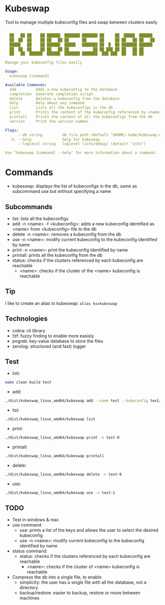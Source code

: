 # Kubeswap
Tool to manage multiple kubeconfig files and swap between clusters easily

```yaml

  ██   ██ ██    ██ ██████  ███████ ███████ ██     ██  █████  ██████  
  ██  ██  ██    ██ ██   ██ ██      ██      ██     ██ ██   ██ ██   ██ 
  █████   ██    ██ ██████  █████   ███████ ██  █  ██ ███████ ██████  
  ██  ██  ██    ██ ██   ██ ██           ██ ██ ███ ██ ██   ██ ██      
  ██   ██  ██████  ██████  ███████ ███████  ███ ███  ██   ██ ██

Manage your kubeconfig files easily

Usage:
  kubeswap [command]

Available Commands:
  add         Adds a new kubeconfig to the database
  completion  Generate completion script
  delete      Deletes a kubeconfig from the database
  help        Help about any command
  list        Lists all the kubeconfigs in the db
  print       Prints the content of the kubeconfig referenced by <name>
  printall    Prints the content of all the kubeconfigs from the db
  version     Print the version number

Flags:
      --db string         db file path (default "$HOME/.kube/kubeswap.db")
  -h, --help              help for kubeswap
      --loglevel string   loglevel (info/debug) (default "info")

Use "kubeswap [command] --help" for more information about a command.
```

# Commands
- kubeswap: displays the list of kubeconfigs in the db, same as subcommand use but without specifying a name

## Subcommands
- list: lists all the kubeconfigs
- add -n \<name\> -f \<kubeconfig\>: adds a new kubeconfig identified as \<name\> from \<kubeconfig\> file to the db
- delete -n \<name\>: removes a kubeconfig from the db
- use -n \<name\>: modify current kubeconfig to the kubeconfig identified by name
- print -n \<name\>: print the kubeconfig identified by name
- printall: prints all the kubeconfig from the db
- status: checks if the clusters referenced by each kubeconfig are reachable
  - \<name>\: checks if the cluster of the \<name\> kubeconfig is reachable

## Tip
I like to create an alias to kubeswap:
`alias ks=kubeswap`

## Technologies
- cobra: cli library
- fzf: fuzzy finding to enable more easisly
- pogreb: key-value database to store the files
- zerolog: structured (and fast) logger


## Test
- Init:
```bash
make clean build test
```
- add:
```bash
./dist/kubeswap_linux_amd64/kubeswap add --name test --kubeconfig test/kubeconfig.yml
```
- list:
```bash
./dist/kubeswap_linux_amd64/kubeswap list
```
- print:
```bash
./dist/kubeswap_linux_amd64/kubeswap print -n test-0
```
- printall:
```bash
./dist/kubeswap_linux_amd64/kubeswap printall
```
- delete:
```bash
./dist/kubeswap_linux_amd64/kubeswap delete -n test-0
```
- use:
```bash
./dist/kubeswap_linux_amd64/kubeswap use -n test-1
```

## TODO
- Test in windows & mac
- use command:
  - use: prints a list of the keys and allows the user to select the desired kubeconfig
  - use -n \<name\>: modify current kubeconfig to the kubeconfig identified by name
- status command:
  - status: checks if the clusters referenced by each kubeconfig are reachable
    - \<name>\: checks if the cluster of \<name\> kubeconfig is reachable
- Compress the db into a single file, to enable
  - simplicity: the user has a single file with all the database, not a directory
  - backup/restore: easier to backup, restore or move between machines